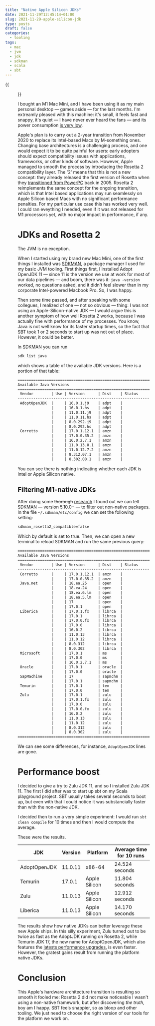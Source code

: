 ```yaml
---
title: "Native Apple Silicon JDKs"
date: 2021-11-29T12:45:14+01:00
slug: 2021-11-29-apple-silicon-jdk
type: posts
draft: false
categories:
  - tooling
tags:
  - mac
  - jvm
  - jdk
  - sdkman
  - scala
  - sbt
---
```


{{<figure src="/img/joey-banks-F0otTOnRYUU-unsplash.jpg" caption="Photo by [Joey Banks](https://unsplash.com/@joeyabanks) in [Unsplash](https://unsplash.com/s/photos/m1-apple)">}}

I bought an M1 Mac Mini, and I have been using it as my main personal desktop — games aside — for the last months. I'm extreamly pleased with this machine: it's small, it feels fast and snappy, it's quiet — I have never ever heard the fans — and its power consumption [is very low](https://support.apple.com/en-us/HT201897).

Apple's plan is to carry out a 2-year transition from November 2020 to replace its Intel-based Macs by M-something ones. Changing base architectures is a challenging process, and one would expect it to be quite painful for users: early adopters should expect compatibility issues with applications, frameworks, or other kinds of software. However, Apple managed to smooth the process by introducing the Rosetta 2 compatibility layer. The '2' means that this is not a new concept: they already released the first version of Rosetta when they [transitioned from PowerPC](https://en.wikipedia.org/wiki/Mac_transition_to_Intel_processors) back in 2005. Rosetta 2 reimplements the same concept for the ongoing transition, which is that Intel based applications may run seamlessly on Apple Silicon based Macs with no significant performance penalties. For my particular use case this has worked very well. I could ran eveything I needed, even if it was not released for M1 processors yet, with no major impact in performance, if any.

# JDKs and Rosetta 2

The JVM is no exception.

When I started using my brand new Mac Mini, one of the first things I installed was [SDKMAN](https://sdkman.io), a package manager I used for my basic JVM tooling. First things first, I installed Adopt OpenJDK 11 — since 11 is the version we use at work for most of our data pipelines — and boom, there was it: `java -version` worked, no questions asked, and it didn't feel slower than in my corporate Intel-powered Macbook Pro. So, I was happy.

Then some time passed, and after speaking with some collegues, I realized of one — not so obvious — thing: I was not using an Apple-Silicon-native JDK — I would argue this is another symptom of how well Rosetta 2 works, because I was actually fine with performance of my processes. You know, Java is not well know for its faster startup times, so the fact that SBT took 1 or 2 seconds to start up was not out of place. However, it could be better.

In SDKMAN you can run

```sh
sdk list java
```

which shows a table of the available JDK versions. Here is a portion of that table:

```txt
================================================================================
Available Java Versions
================================================================================
 Vendor        | Use | Version      | Dist    | Status     | Identifier
--------------------------------------------------------------------------------
 AdoptOpenJDK  |     | 16.0.1.j9    | adpt    |            | 16.0.1.j9-adpt
               |     | 16.0.1.hs    | adpt    |            | 16.0.1.hs-adpt
               |     | 11.0.11.j9   | adpt    |            | 11.0.11.j9-adpt
               |     | 11.0.11.hs   | adpt    |            | 11.0.11.hs-adpt
               |     | 8.0.292.j9   | adpt    |            | 8.0.292.j9-adpt
               |     | 8.0.292.hs   | adpt    |            | 8.0.292.hs-adpt
 Corretto      |     | 17.0.1.12.1  | amzn    |            | 17.0.1.12.1-amzn
               |     | 17.0.0.35.2  | amzn    |            | 17.0.0.35.2-amzn
               |     | 16.0.2.7.1   | amzn    |            | 16.0.2.7.1-amzn
               |     | 11.0.13.8.1  | amzn    |            | 11.0.13.8.1-amzn
               |     | 11.0.12.7.2  | amzn    |            | 11.0.12.7.2-amzn
               |     | 8.312.07.1   | amzn    |            | 8.312.07.1-amzn
               |     | 8.302.08.1   | amzn    |            | 8.302.08.1-amzn
```

You can see there is nothing indicating whether each JDK is Intel or Apple Silicon native.

## Filtering M1-native JDKs

After doing some ~~thorough~~ [research](https://github.com/sdkman/sdkman-cli/issues/830) I found out we can tell SDKMAN — version 5.10.0+ — to filter out non-native packages. In the file `~/.sdkman/etc/config` we can set the following setting:

```txt
sdkman_rosetta2_compatible=false
```

Which by default is set to true. Then, we can open a new terminal to reload SDKMAN and run the same previous query:

```txt
================================================================================
Available Java Versions
================================================================================
 Vendor        | Use | Version      | Dist    | Status     | Identifier
--------------------------------------------------------------------------------
 Corretto      |     | 17.0.1.12.1  | amzn    |            | 17.0.1.12.1-amzn
               |     | 17.0.0.35.2  | amzn    |            | 17.0.0.35.2-amzn
 Java.net      |     | 18.ea.25     | open    |            | 18.ea.25-open
               |     | 18.ea.24     | open    |            | 18.ea.24-open
               |     | 18.ea.6.lm   | open    |            | 18.ea.6.lm-open
               |     | 18.ea.5.lm   | open    |            | 18.ea.5.lm-open
               |     | 17           | open    |            | 17-open
               |     | 17.0.1       | open    |            | 17.0.1-open
 Liberica      |     | 17.0.1.fx    | librca  |            | 17.0.1.fx-librca
               |     | 17.0.1       | librca  |            | 17.0.1-librca
               |     | 17.0.0.fx    | librca  |            | 17.0.0.fx-librca
               |     | 17.0.0       | librca  |            | 17.0.0-librca
               |     | 16.0.2       | librca  |            | 16.0.2-librca
               |     | 11.0.13      | librca  |            | 11.0.13-librca
               |     | 11.0.12      | librca  |            | 11.0.12-librca
               |     | 8.0.312      | librca  |            | 8.0.312-librca
               |     | 8.0.302      | librca  |            | 8.0.302-librca
 Microsoft     |     | 17.0.1       | ms      |            | 17.0.1-ms
               |     | 17.0.0       | ms      |            | 17.0.0-ms
               |     | 16.0.2.7.1   | ms      |            | 16.0.2.7.1-ms
 Oracle        |     | 17.0.1       | oracle  |            | 17.0.1-oracle
               |     | 17.0.0       | oracle  |            | 17.0.0-oracle
 SapMachine    |     | 17           | sapmchn |            | 17-sapmchn
               |     | 17.0.1       | sapmchn |            | 17.0.1-sapmchn
 Temurin       |     | 17.0.1       | tem     |            | 17.0.1-tem
               |     | 17.0.0       | tem     |            | 17.0.0-tem
 Zulu          |     | 17.0.1       | zulu    |            | 17.0.1-zulu
               |     | 17.0.1.fx    | zulu    |            | 17.0.1.fx-zulu
               |     | 17.0.0       | zulu    |            | 17.0.0-zulu
               |     | 17.0.0.fx    | zulu    |            | 17.0.0.fx-zulu
               |     | 16.0.2       | zulu    |            | 16.0.2-zulu
               |     | 11.0.13      | zulu    |            | 11.0.13-zulu
               |     | 11.0.12      | zulu    |            | 11.0.12-zulu
               |     | 8.0.312      | zulu    |            | 8.0.312-zulu
               |     | 8.0.302      | zulu    |            | 8.0.302-zulu
================================================================================
```

We can see some differences, for instance, `AdoptOpenJDK` lines are gone.

# Performance boost

I decided to give a try to Zulu JDK 11, and so I installed Zulu JDK 11. The first I did after was to start up sbt on my Scala playground project. SBT usually takes several seconds to boot up, but even with that I could notice it was substancially faster than with the non-native JDK.

I decided then to run a very simple experiment: I would run `sbt clean compile` for 10 times and then I would compute the average.

These were the results.

| JDK          | Version | Platform      | Average time for 10 runs |
| ------------ | ------- | ------------- | ------------------------ |
| AdoptOpenJDK | 11.0.11 | x86-64        | 24.524 seconds           |
| Temurin      | 17.0.1  | Apple Silicon | 11.804 seconds           | 
| Zulu         | 11.0.13 | Apple Silicon | 12.912 seconds           |
| Liberica     | 11.0.13 | Apple Silicon | 14.170 seconds           |

The results show how native JDKs can better leverage these new Apple ships. In this silly experiment, Zulu turned out to be twice as fast as the AdoptJDK running on Rosetta 2, while Temurin JDK 17, the new name for AdoptOpenJDK, which also features the [latests performance upgrades](https://www.optaplanner.org/blog/2021/09/15/HowMuchFasterIsJava17.html), is even faster. However, the gratest gains result from running the platform native JDKs.

# Conclusion

This Apple's hardware architecture transition is resulting so smooth it fooled me: Rosetta 2 did not make noticeable I wasn't using a non-native framework, but after discovering *the truth*, boy am I happy. SBT feels snappier, so as bloop and other tooling. We just need to choose the right version of our tools for the platform we work on.
